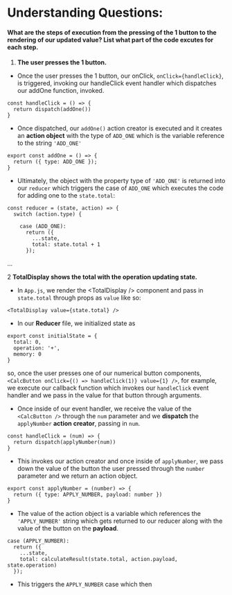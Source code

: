 # Understanding Questions:

#### What are the steps of execution from the pressing of the 1 button to the rendering of our updated value? List what part of the code excutes for each step.

1. **The user presses the 1 button.**
* Once the user presses the 1 button, our onClick, `onClick={handleClick}`, is triggered, invoking our handleClick event handler which dispatches our addOne function, invoked. 

```
const handleClick = () => {
  return dispatch(addOne())
}
```

* Once dispatched, our `addOne()` action creator is executed and it creates an **action object**  with the type of `ADD_ONE` which is the variable reference to the string `'ADD_ONE'`

```
export const addOne = () => {
  return ({ type: ADD_ONE });
}
```

* Ultimately, the object with the property type of `'ADD_ONE'` is returned into our `reducer` which triggers the case of `ADD_ONE`
which executes the code for adding one to the `state.total`:

```
const reducer = (state, action) => {
  switch (action.type) {

    case (ADD_ONE):
      return ({
        ...state,
        total: state.total + 1
      });
```


...

2 **TotalDisplay shows the total with the operation updating state.**

* In `App.js`, we render the \<TotalDisplay /> component and pass in `state.total` through props as `value` like so:

`<TotalDisplay value={state.total} />`

* In our **Reducer** file, we initialized state as

```
export const initialState = {
  total: 0,
  operation: '+',
  memory: 0
}
```

so, once the user presses one of our numerical button components, `<CalcButton onClick={() => handleClick(1)} value={1} />`, for example, we execute our callback function which invokes our `handleClick` event handler and we pass in the value for that button through arguments. 

* Once inside of our event handler, we receive the value of the `<CalcButton />` through the `num` parameter and we **dispatch** the `applyNumber` **action creator**, passing in `num`.

```
const handleClick = (num) => {
  return dispatch(applyNumber(num))
}
  ```

* This invokes our action creator and once inside of `applyNumber`, we pass down the value of the button the user pressed through the `number` parameter and we return an action object.

```
export const applyNumber = (number) => {
  return ({ type: APPLY_NUMBER, payload: number })
}

```

* The value of the action object is a variable which references the `'APPLY_NUMBER'` string which gets returned to our reducer along with the value of the button on the **payload**.

```
case (APPLY_NUMBER):
  return ({
    ...state,
    total: calculateResult(state.total, action.payload, state.operation)
  });
```

* This triggers the `APPLY_NUMBER` case which then 
